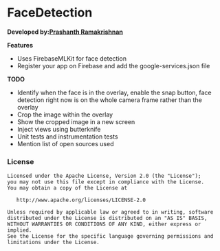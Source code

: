 FaceDetection
=======

**Developed by:[Prashanth Ramakrishnan](prashanth_r03@yahoo.co.in)**

**Features**
- Uses FirebaseMLKit for face detection
- Register your app on Firebase and add the google-services.json file

**TODO**
- Identify when the face is in the overlay, enable the snap button, face detection right now is on the whole camera frame rather than the overlay
- Crop the image within the overlay
- Show the cropped image in a new screen
- Inject views using butterknife
- Unit tests and instrumentation tests
- Mention list of open sources used

### License

    Licensed under the Apache License, Version 2.0 (the "License");
    you may not use this file except in compliance with the License.
    You may obtain a copy of the License at

       http://www.apache.org/licenses/LICENSE-2.0

    Unless required by applicable law or agreed to in writing, software
    distributed under the License is distributed on an "AS IS" BASIS,
    WITHOUT WARRANTIES OR CONDITIONS OF ANY KIND, either express or implied.
    See the License for the specific language governing permissions and
    limitations under the License.